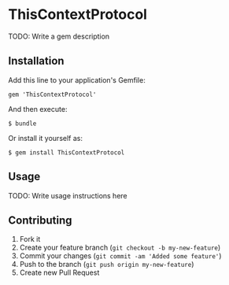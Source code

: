 # ThisContextProtocol

TODO: Write a gem description

## Installation

Add this line to your application's Gemfile:

    gem 'ThisContextProtocol'

And then execute:

    $ bundle

Or install it yourself as:

    $ gem install ThisContextProtocol

## Usage

TODO: Write usage instructions here

## Contributing

1. Fork it
2. Create your feature branch (`git checkout -b my-new-feature`)
3. Commit your changes (`git commit -am 'Added some feature'`)
4. Push to the branch (`git push origin my-new-feature`)
5. Create new Pull Request
